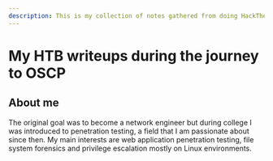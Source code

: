 ```yaml
---
description: This is my collection of notes gathered from doing HackTheBox boxes.
---
```


# My HTB writeups during the journey to OSCP

## About me
The original goal was to become a network engineer but during college I was introduced to penetration testing, a field that I am passionate about since then. My main interests are web application penetration testing, file system forensics and privilege escalation mostly on Linux environments.